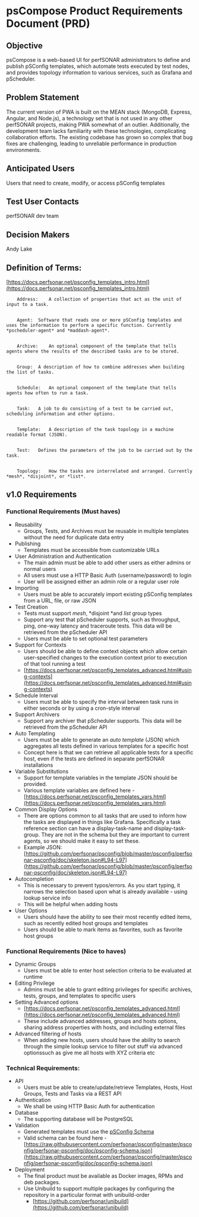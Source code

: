 # **psCompose Product Requirements Document (PRD)**

## **Objective**

psCompose is a web-based UI for perfSONAR administrators to define and publish pSConfig templates, which automate tests executed by test nodes, and provides topology information to various services, such as Grafana and pScheduler.

## **Problem Statement**

The current version of PWA is built on the MEAN stack (MongoDB, Express, Angular, and Node.js), a technology set that is not used in any other perfSONAR projects, making PWA somewhat of an outlier. Additionally, the development team lacks familiarity with these technologies, complicating collaboration efforts. The existing codebase has grown so complex that bug fixes are challenging, leading to unreliable performance in production environments.

## **Anticipated Users**

Users that need to create, modify, or access pSConfig templates

## **Test User Contacts**

perfSONAR dev team

## **Decision Makers**

Andy Lake

## **Definition of Terms**:
[https://docs.perfsonar.net/psconfig_templates_intro.html](https://docs.perfsonar.net/psconfig_templates_intro.html)


        Address:	A collection of properties that act as the unit of input to a task.


        Agent:	Software that reads one or more pSConfig templates and uses the information to perform a specific function. Currently *pscheduler-agent* and *maddash-agent*.


        Archive:	An optional component of the template that tells agents where the results of the described tasks are to be stored.


        Group:	A description of how to combine addresses when building the list of tasks.


        Schedule:	An optional component of the template that tells agents how often to run a task.


        Task:	A job to do consisting of a test to be carried out, scheduling information and other options.


        Template:	A description of the task topology in a machine readable format (JSON).


        Test:	Defines the parameters of the job to be carried out by the task.


        Topology:	How the tasks are interrelated and arranged. Currently *mesh*, *disjoint*, or *list*.


## **v1.0 Requirements**

### **Functional Requirements (Must haves)**

* Reusability
    * Groups, Tests, and Archives must be reusable in multiple templates without the need for duplicate data entry
* Publishing
    * Templates must be accessible from customizable URLs
* User Administration and Authentication
    * The main admin must be able to add other users as either admins or normal users
    * All users must use a HTTP Basic Auth (username/password) to login
    * User will be assigned either an admin role or a regular user role
* Importing
    * Users must be able to accurately import existing pSConfig templates from a URL, file, or raw JSON
* Test Creation
    * Tests must support *mesh*, *disjoint *and *list* group types
    * Support any test that pScheduler supports, such as throughput, ping, one-way latency and traceroute tests. This data will be retrieved from the pScheduler API
    * Users must be able to set optional test parameters
* Support for Contexts
    * Users should be able to define context objects which allow certain user-specified changes to the execution context prior to execution of that tool running a test
    * [https://docs.perfsonar.net/psconfig_templates_advanced.html#using-contexts](https://docs.perfsonar.net/psconfig_templates_advanced.html#using-contexts)
* Schedule Interval
    * Users must be able to specify the interval between task runs in either seconds or by using a cron-style interval
* Support Archivers
    * Support any archiver that pScheduler supports. This data will be retrieved from the pScheduler API
* Auto Templating
    * Users must be able to generate an *auto template* (JSON) which aggregates all tests defined in various templates for a specific host
    * Concept here is that we can retrieve all applicable tests for a specific host, even if the tests are defined in separate perfSONAR installations
* Variable Substitutions
    * Support for template variables in the template JSON should be provided. 
    * Various template variables are defined here - [https://docs.perfsonar.net/psconfig_templates_vars.html](https://docs.perfsonar.net/psconfig_templates_vars.html) 
* Common Display Options
    * There are options common to all tasks that are used to inform how the tasks are displayed in things like Grafana. Specifically a task reference section can have a display-task-name and display-task-group. They are not in the schema but they are important to current agents, so we should make it easy to set these.
    * Example JSON: [https://github.com/perfsonar/psconfig/blob/master/psconfig/perfsonar-psconfig/doc/skeleton.json#L94-L97](https://github.com/perfsonar/psconfig/blob/master/psconfig/perfsonar-psconfig/doc/skeleton.json#L94-L97) 
* Autocompletion
    * This is necessary to prevent typos/errors. As you start typing, it narrows the selection based upon what is already available - using lookup service info
    * This will be helpful when adding hosts
* User Options
    * Users should have the ability to see their most recently edited items, such as recently edited host groups and templates
    * Users should be able to mark items as favorites, such as favorite host groups

### **Functional Requirements (Nice to haves)**

* Dynamic Groups
    * Users must be able to enter host selection criteria to be evaluated at runtime
* Editing Privilege
    * Admins must be able to grant editing privileges for specific archives, tests, groups, and templates to specific users
* Setting Advanced options
    * [https://docs.perfsonar.net/psconfig_templates_advanced.html](https://docs.perfsonar.net/psconfig_templates_advanced.html)
    * These include advanced addresses, groups and hosts options, sharing address properties with hosts, and including external files
* Advanced filtering of hosts
    * When adding new hosts, users should have the ability to search through the simple lookup service to filter out stuff via advanced optionssuch as give me all hosts with XYZ criteria etc

### **Technical Requirements:**

* API
    * Users must be able to create/update/retrieve Templates, Hosts, Host Groups, Tests and Tasks via a REST API
* Authentication
    * We shall be using HTTP Basic Auth for authentication
* Database
    * The supporting database will be PostgreSQL
* Validation
    * Generated templates must use the [pSConfig Schema](https://raw.githubusercontent.com/perfsonar/psconfig/master/psconfig/perfsonar-psconfig/doc/psconfig-schema.json)
    * Valid schema can be found here - [https://raw.githubusercontent.com/perfsonar/psconfig/master/psconfig/perfsonar-psconfig/doc/psconfig-schema.json](https://raw.githubusercontent.com/perfsonar/psconfig/master/psconfig/perfsonar-psconfig/doc/psconfig-schema.json)
* Deployment
    * The final product must be available as Docker images, RPMs and deb packages.
    * Use Unibuild to support multiple packages by configuring the repository in a particular format with unibuild-order
        * [https://github.com/perfsonar/unibuild](https://github.com/perfsonar/unibuild)
